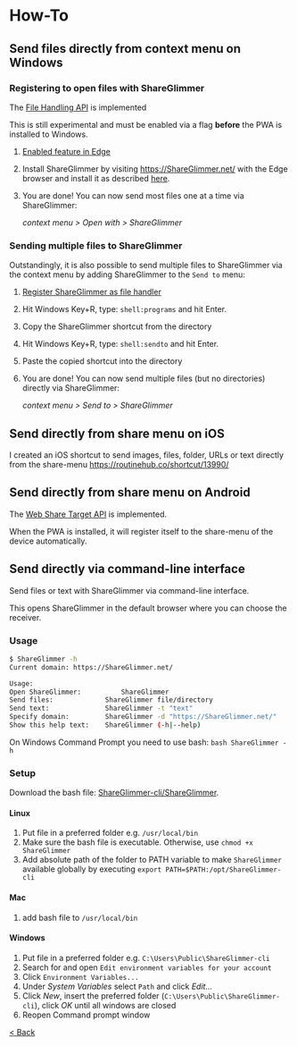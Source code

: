 # How-To
## Send files directly from context menu on Windows
### Registering to open files with ShareGlimmer
The [File Handling API](https://learn.microsoft.com/en-us/microsoft-edge/progressive-web-apps-chromium/how-to/handle-files) is implemented

This is still experimental and must be enabled via a flag **before** the PWA is installed to Windows.
1. [Enabled feature in Edge](https://learn.microsoft.com/en-us/microsoft-edge/progressive-web-apps-chromium/how-to/handle-files#enable-the-file-handling-api)
2. Install ShareGlimmer by visiting https://ShareGlimmer.net/ with the Edge browser and install it as described [here](faq.md#help--i-cant-install-the-pwa-).
3. You are done! You can now send most files one at a time via ShareGlimmer:
   
   _context menu > Open with > ShareGlimmer_

[//]: # (Todo: add screenshots)

### Sending multiple files to ShareGlimmer
Outstandingly, it is also possible to send multiple files to ShareGlimmer via the context menu by adding ShareGlimmer to the `Send to` menu:
1. [Register ShareGlimmer as file handler](#registering-to-open-files-with-ShareGlimmer) 
2. Hit Windows Key+R, type: `shell:programs` and hit Enter.
3. Copy the ShareGlimmer shortcut from the directory
4. Hit Windows Key+R, type: `shell:sendto` and hit Enter.
5. Paste the copied shortcut into the directory
6. You are done! You can now send multiple files (but no directories) directly via ShareGlimmer:
   
   _context menu > Send to > ShareGlimmer_

[//]: # (Todo: add screenshots)

## Send directly from share menu on iOS
I created an iOS shortcut to send images, files, folder, URLs or text directly from the share-menu 
https://routinehub.co/shortcut/13990/

[//]: # (Todo: add doku with screenshots)


## Send directly from share menu on Android
The [Web Share Target API](https://developer.mozilla.org/en-US/docs/Web/Manifest/share_target) is implemented.

When the PWA is installed, it will register itself to the share-menu of the device automatically.


## Send directly via command-line interface
Send files or text with ShareGlimmer via command-line interface.

This opens ShareGlimmer in the default browser where you can choose the receiver.

### Usage
```bash
$ ShareGlimmer -h
Current domain: https://ShareGlimmer.net/

Usage:
Open ShareGlimmer:          ShareGlimmer
Send files:             ShareGlimmer file/directory
Send text:              ShareGlimmer -t "text"
Specify domain:         ShareGlimmer -d "https://ShareGlimmer.net/"
Show this help text:    ShareGlimmer (-h|--help)
```

On Windows Command Prompt you need to use bash: `bash ShareGlimmer -h`


### Setup
Download the bash file: [ShareGlimmer-cli/ShareGlimmer](/ShareGlimmer-cli/ShareGlimmer).

#### Linux
1. Put file in a preferred folder e.g. `/usr/local/bin`
2. Make sure the bash file is executable. Otherwise, use `chmod +x ShareGlimmer`
3. Add absolute path of the folder to PATH variable to make `ShareGlimmer` available globally by executing
   `export PATH=$PATH:/opt/ShareGlimmer-cli`

#### Mac
1. add bash file to `/usr/local/bin`

#### Windows
1. Put file in a preferred folder e.g. `C:\Users\Public\ShareGlimmer-cli`
2. Search for and open `Edit environment variables for your account`
3. Click `Environment Variables...`
4. Under *System Variables* select `Path` and click *Edit...*
5. Click *New*, insert the preferred folder (`C:\Users\Public\ShareGlimmer-cli`), click *OK* until all windows are closed
6. Reopen Command prompt window

[< Back](/README.md)
